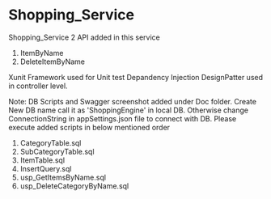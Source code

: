 # Shopping_Service
Shopping_Service
2 API added in this service
   1. ItemByName
   2. DeleteItemByName
   
Xunit Framework used for Unit test
Depandency Injection DesignPatter used in controller level.
   
Note: DB Scripts and Swagger screenshot added under Doc folder.
Create New DB name call it as 'ShoppingEngine' in local DB. Otherwise change ConnectionString in appSettings.json file to connect with DB.
Please execute added scripts in below mentioned order
1. CategoryTable.sql
2. SubCategoryTable.sql
3. ItemTable.sql
4. InsertQuery.sql
5. usp_GetItemsByName.sql
6. usp_DeleteCategoryByName.sql
